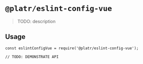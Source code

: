 # `@platr/eslint-config-vue`

> TODO: description

## Usage

```
const eslintConfigVue = require('@platr/eslint-config-vue');

// TODO: DEMONSTRATE API
```
